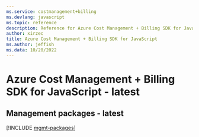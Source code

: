 ```yaml
---
ms.service: costmanagement+billing
ms.devlang: javascript
ms.topic: reference
description: Reference for Azure Cost Management + Billing SDK for JavaScript
author: xirzec
title: Azure Cost Management + Billing SDK for JavaScript
ms.author: jeffish
ms.data: 10/20/2022
---
```

# Azure Cost Management + Billing SDK for JavaScript - latest

## Management packages - latest
[!INCLUDE [mgmt-packages](cost-management-+-billing-mgmt-index.md)]
